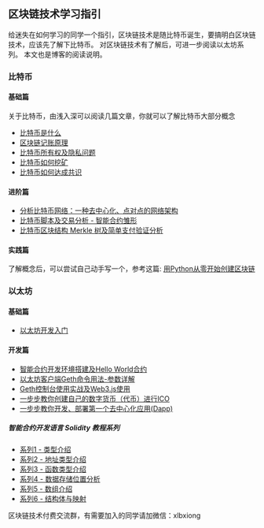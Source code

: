 ## 区块链技术学习指引

给迷失在如何学习的同学一个指引，区块链技术是随比特币诞生，要搞明白区块链技术，应该先了解下比特币。
对区块链技术有了解后，可进一步阅读以太坊系列。
本文也是博客的阅读说明。


### 比特币
#### 基础篇
关于比特币，由浅入深可以阅读几篇文章，你就可以了解比特币大部分概念

* [比特币是什么](https://learnblockchain.cn/2017/10/23/whatisbitcoin/)
* [区块链记账原理](https://learnblockchain.cn/2017/10/25/whatbc/) 
* [比特币所有权及隐私问题](https://learnblockchain.cn/2017/11/02/bitcoin-own/)
* [比特币如何挖矿](https://learnblockchain.cn/2017/11/04/bitcoin-pow/)
* [比特币如何达成共识](https://learnblockchain.cn/2017/12/07/bitcoin-sonsensus/)

#### 进阶篇

* [分析比特币网络：一种去中心化、点对点的网络架构](https://learnblockchain.cn/2017/11/07/bitcoin-p2p/)
* [比特币脚本及交易分析 - 智能合约雏形](https://learnblockchain.cn/2017/11/10/bitcoin-script/)
* [比特币区块结构 Merkle 树及简单支付验证分析](https://xiaozhuanlan.com/topic/1402935768)

#### 实践篇
了解概念后，可以尝试自己动手写一个，参考这篇:
[用Python从零开始创建区块链](https://learnblockchain.cn/2017/10/27/build_blockchain_by_python/)

### 以太坊
#### 基础篇
* [以太坊开发入门](https://learnblockchain.cn/2017/11/20/whatiseth/)

#### 开发篇
* [智能合约开发环境搭建及Hello World合约](https://learnblockchain.cn/2017/11/24/init-env/)
* [以太坊客户端Geth命令用法-参数详解](https://learnblockchain.cn/2017/11/29/geth_cmd_options)
* [Geth控制台使用实战及Web3.js使用](https://learnblockchain.cn/2017/12/01/geth_cmd_short/#more)
* [一步步教你创建自己的数字货币（代币）进行ICO](https://learnblockchain.cn/2018/01/12/create_token/)
* [一步步教你开发、部署第一个去中心化应用(Dapp)](https://learnblockchain.cn/2018/01/12/first-dapp/)

##### 智能合约开发语言 Solidity 教程系列
* [系列1 - 类型介绍](https://learnblockchain.cn/2017/12/05/solidity1/)
* [系列2 - 地址类型介绍](https://learnblockchain.cn/2017/12/12/solidity2/)
* [系列3 - 函数类型介绍](https://learnblockchain.cn/2017/12/12/solidity_func/)
* [系列4 - 数据存储位置分析](https://learnblockchain.cn/2017/12/21/solidity_reftype_datalocation/)
* [系列5 - 数组介绍](https://learnblockchain.cn/2017/12/21/solidity-arrays/)
* [系列6 - 结构体与映射](https://learnblockchain.cn/2017/12/27/solidity-structs/)


区块链技术付费交流群，有需要加入的同学请加微信：xlbxiong